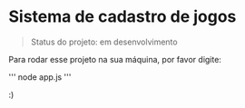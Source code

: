 <h1>Sistema de cadastro de jogos</h1>

> Status do projeto: em desenvolvimento

Para rodar esse projeto na sua máquina, por favor digite:

'''
node app.js
'''

:)